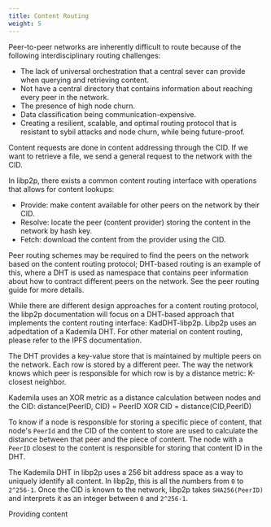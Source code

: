 ```yaml
---
title: Content Routing
weight: 5
---
```


Peer-to-peer networks are inherently difficult to route because of the following 
interdisciplinary routing challenges:

- The lack of universal orchestration that a central sever can provide when 
  querying and retrieving content.
- Not have a central directory that contains information about reaching every peer 
  in the network.
- The presence of high node churn.
- Data classification being communication-expensive.
- Creating a resilient, scalable, and optimal routing protocol that is resistant to 
  sybil attacks and node churn, while being future-proof.

Content requests are done in content addressing through the CID.
If we want to retrieve a file, we send a general request to the network with the CID.

In libp2p, there exists a common content routing interface with operations that allows 
for content lookups:
- Provide: make content available for other peers on the network by their CID. 
- Resolve: locate the peer (content provider) storing the content in the network by hash key.
- Fetch: download the content from the provider using the CID.

Peer routing schemes may be required to find the peers on the network based on the content 
routing protocol; DHT-based routing is an example of this, where a DHT is used as namespace 
that contains peer information about how to contract different peers on the network. 
See the peer routing guide for more details.

<!-- add when published -->

While there are different design approaches for a content routing protocol, the libp2p 
documentation will focus on a DHT-based approach that implements the content routing 
interface: KadDHT-libp2p. Libp2p uses an adpedtation of a Kademila DHT. For other material 
on content routing, please refer to the IPFS documentation.

The DHT provides a key-value store that is maintained by multiple peers on the network. 
Each row is stored by a different peer. The way the network knows which peer is responsible 
for which row is by a distance metric: K-closest neighbor. 

Kademila uses an XOR metric as a distance calculation between nodes and the CID: 
distance(PeerID, CID) = PeerID XOR CID = distance(CID,PeerID)

To know if a node is responsible for storing a specific piece of content, 
that node's `PeerId` and the CID of the content to store are used to calculate 
the distance between that peer and the piece of content. The node with a `PeerID`
closest to the content is responsible for storing that content ID in the 
DHT.

The Kademila DHT in libp2p uses a 256 bit address space as a way to uniquely 
identify all content. In libp2p, this is all the numbers from `0` to `2^256-1`. 
Once the CID is known to the network, libp2p takes `SHA256(PeerID)` and interprets 
it as an integer between `0` and `2^256-1`.

Providing content
